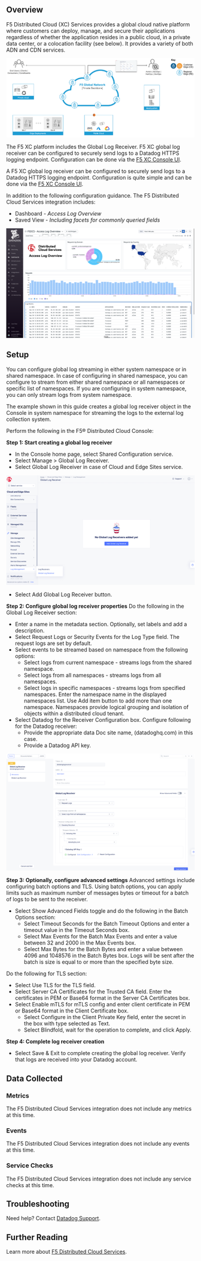 ## Overview

F5 Distributed Cloud (XC) Services provides a global cloud native platform where customers can deploy, manage, and secure their applications regardless of whether the application resides in a public cloud, in a private data center, or a colocation facility (see below). It provides a variety of both ADN and CDN services.

![snapshot][1]

The F5 XC platform includes the Global Log Receiver. F5 XC global log receiver can be configured to securely send logs to a Datadog HTTPS logging endpoint. Configuration can be done via the [F5 XC Console UI][6].

A F5 XC global log receiver can be configured to securely send logs to a Datadog HTTPS logging endpoint. Configuration is quite simple and can be done via the [F5 XC Console UI][6].

In addition to the following configuration guidance. The F5 Distributed Cloud Services integration includes:

- Dashboard - *Access Log Overview*
- Saved View - *Including facets for commonly queried fields*

![snapshot][2]

## Setup

You can configure global log streaming in either system namespace or in shared namespace. In case of configuring in shared namespace, you can configure to stream from either shared namespace or all namespaces or specific list of namespaces. If you are configuring in system namespace, you can only stream logs from system namespace.

The example shown in this guide creates a global log receiver object in the Console in system namespace for streaming the logs to the external log collection system.

Perform the following in the F5® Distributed Cloud Console:

**Step 1: Start creating a global log receiver**

- In the Console home page, select Shared Configuration service.
- Select Manage > Global Log Receiver.
- Select Global Log Receiver in case of Cloud and Edge Sites service.

![snapshot][3]

- Select Add Global Log Receiver button.

**Step 2: Configure global log receiver properties**
Do the following in the Global Log Receiver section:

- Enter a name in the metadata section. Optionally, set labels and add a description.
- Select Request Logs or Security Events for the Log Type field. The request logs are set by default.
- Select events to be streamed based on namespace from the following options:
    - Select logs from current namespace - streams logs from the shared namespace.
    - Select logs from all namespaces - streams logs from all namespaces.
    - Select logs in specific namespaces - streams logs from specified namespaces. Enter the namespace name in the displayed namespaces list. Use Add item button to add more than one namespace.  Namespaces provide logical grouping and isolation of objects within a distributed cloud tenant.
- Select Datadog for the Receiver Configuration box. Configure following for the Datadog receiver:
    - Provide the appropriate data Doc site name, (datadoghq.com) in this case.   
    - Provide a Datadog API key.

![snapshot][4]

**Step 3: Optionally, configure advanced settings**
Advanced settings include configuring batch options and TLS. Using batch options, you can apply limits such as maximum number of messages bytes or timeout for a batch of logs to be sent to the receiver.

- Select Show Advanced Fields toggle and do the following in the Batch Options section:
    - Select Timeout Seconds for the Batch Timeout Options and enter a timeout value in the Timeout Seconds box.
    - Select Max Events for the Batch Max Events and enter a value between 32 and 2000 in the Max Events box.
    - Select Max Bytes for the Batch Bytes and enter a value between 4096 and 1048576 in the Batch Bytes box. Logs will be sent after the batch is size is equal to or more than the specified byte size.

Do the following for TLS section:

- Select Use TLS for the TLS field.
- Select Server CA Certificates for the Trusted CA field. Enter the certificates in PEM or Base64 format in the Server CA Certificates box.
- Select Enable mTLS for mTLS config and enter client certificate in PEM or Base64 format in the Client Certificate box.
    - Select Configure in the Client Private Key field, enter the secret in the box with type selected as Text.
    - Select Blindfold, wait for the operation to complete, and click Apply.

**Step 4: Complete log receiver creation**

- Select Save & Exit to complete creating the global log receiver. Verify that logs are received into your Datadog account.

## Data Collected

### Metrics

The F5 Distributed Cloud Services integration does not include any metrics at this time.

### Events

The F5 Distributed Cloud Services integration does not include any events at this time.

### Service Checks

The F5 Distributed Cloud Services integration does not include any service checks at this time.

## Troubleshooting

Need help? Contact [Datadog Support][5].

## Further Reading

Learn more about [F5 Distributed Cloud Services][7].

[1]: images/xcarch-min.png
[2]: images/dashboard-image.png
[3]: images/image-0.png
[4]: images/logreceiver-config.png
[5]: http://docs.datadoghq.com/help/
[6]: https://www.f5.com/cloud/products/distributed-cloud-console
[7]: https://www.f5.com/cloud
